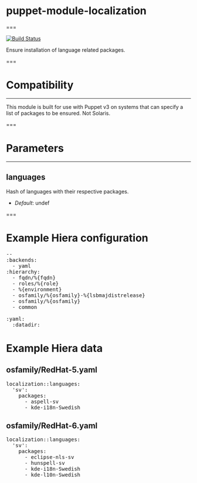 # puppet-module-localization
===

[![Build Status](https://travis-ci.org/ghoneycutt/puppet-module-localization.png?branch=master)](https://travis-ci.org/ghoneycutt/puppet-module-localization)

Ensure installation of language related packages.

===

# Compatibility
---------------
This module is built for use with Puppet v3 on systems that can specify a list of packages to be ensured. Not Solaris.

===

# Parameters
------------

languages
---------
Hash of languages with their respective packages.

- *Default*: undef

===

# Example Hiera configuration
<pre>
--
:backends:
  - yaml
:hierarchy:
  - fqdn/%{fqdn}
  - roles/%{role}
  - %{environment}
  - osfamily/%{osfamily}-%{lsbmajdistrelease}
  - osfamily/%{osfamily}
  - common

:yaml:
  :datadir:
</pre>

# Example Hiera data

## osfamily/RedHat-5.yaml
<pre>
localization::languages:
  'sv':
    packages:
      - aspell-sv
      - kde-i18n-Swedish
</pre>

## osfamily/RedHat-6.yaml
<pre>
localization::languages:
  'sv':
    packages:
      - eclipse-nls-sv
      - hunspell-sv
      - kde-i18n-Swedish
      - kde-l10n-Swedish
</pre>
